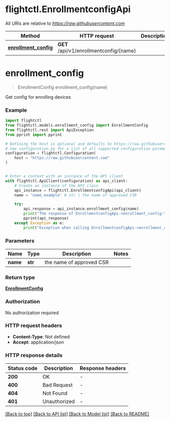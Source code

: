 # flightctl.EnrollmentconfigApi

All URIs are relative to *https://raw.githubusercontent.com*

Method | HTTP request | Description
------------- | ------------- | -------------
[**enrollment_config**](EnrollmentconfigApi.md#enrollment_config) | **GET** /api/v1/enrollmentconfig/{name} | 


# **enrollment_config**
> EnrollmentConfig enrollment_config(name)



Get config for enrolling devices

### Example


```python
import flightctl
from flightctl.models.enrollment_config import EnrollmentConfig
from flightctl.rest import ApiException
from pprint import pprint

# Defining the host is optional and defaults to https://raw.githubusercontent.com
# See configuration.py for a list of all supported configuration parameters.
configuration = flightctl.Configuration(
    host = "https://raw.githubusercontent.com"
)


# Enter a context with an instance of the API client
with flightctl.ApiClient(configuration) as api_client:
    # Create an instance of the API class
    api_instance = flightctl.EnrollmentconfigApi(api_client)
    name = 'name_example' # str | the name of approved CSR

    try:
        api_response = api_instance.enrollment_config(name)
        print("The response of EnrollmentconfigApi->enrollment_config:\n")
        pprint(api_response)
    except Exception as e:
        print("Exception when calling EnrollmentconfigApi->enrollment_config: %s\n" % e)
```



### Parameters


Name | Type | Description  | Notes
------------- | ------------- | ------------- | -------------
 **name** | **str**| the name of approved CSR | 

### Return type

[**EnrollmentConfig**](EnrollmentConfig.md)

### Authorization

No authorization required

### HTTP request headers

 - **Content-Type**: Not defined
 - **Accept**: application/json

### HTTP response details

| Status code | Description | Response headers |
|-------------|-------------|------------------|
**200** | OK |  -  |
**400** | Bad Request |  -  |
**404** | Not Found |  -  |
**401** | Unauthorized |  -  |

[[Back to top]](#) [[Back to API list]](../README.md#documentation-for-api-endpoints) [[Back to Model list]](../README.md#documentation-for-models) [[Back to README]](../README.md)

